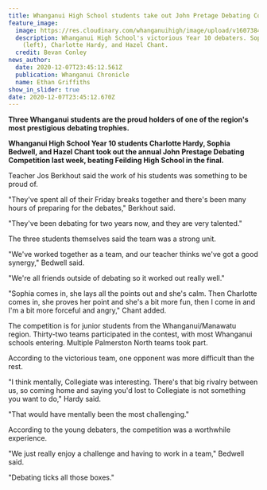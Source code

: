 ```yaml
---
title: Whanganui High School students take out John Pretage Debating Competition
feature_image:
  image: https://res.cloudinary.com/whanganuihigh/image/upload/v1607384790/News/John_Prestage_Debating_Comp._Chron_8.12.20._Sophia_Bedwell_left_Charlotte_Hardy_and_Hazel_Chant..jpg
  description: Whanganui High School's victorious Year 10 debaters. Sophia Bedwell
    (left), Charlotte Hardy, and Hazel Chant.
  credit: Bevan Conley
news_author:
  date: 2020-12-07T23:45:12.561Z
  publication: Whanganui Chronicle
  name: Ethan Griffiths
show_in_slider: true
date: 2020-12-07T23:45:12.670Z
---
```

**Three Whanganui students are the proud holders of one of the region's most prestigious debating trophies.**

**Whanganui High School Year 10 students Charlotte Hardy, Sophia Bedwell, and Hazel Chant took out the annual John Prestage Debating Competition last week, beating Feilding High School in the final.**

Teacher Jos Berkhout said the work of his students was something to be proud of.

"They've spent all of their Friday breaks together and there's been many hours of preparing for the debates," Berkhout said.

"They've been debating for two years now, and they are very talented."

The three students themselves said the team was a strong unit.

"We've worked together as a team, and our teacher thinks we've got a good synergy," Bedwell said.

"We're all friends outside of debating so it worked out really well."

"Sophia comes in, she lays all the points out and she's calm. Then Charlotte comes in, she proves her point and she's a bit more fun, then I come in and I'm a bit more forceful and angry," Chant added.

The competition is for junior students from the Whanganui/Manawatu region. Thirty-two teams participated in the contest, with most Whanganui schools entering. Multiple Palmerston North teams took part.

According to the victorious team, one opponent was more difficult than the rest.

"I think mentally, Collegiate was interesting. There's that big rivalry between us, so coming home and saying you'd lost to Collegiate is not something you want to do," Hardy said.

"That would have mentally been the most challenging."

According to the young debaters, the competition was a worthwhile experience.

"We just really enjoy a challenge and having to work in a team," Bedwell said.

"Debating ticks all those boxes."

